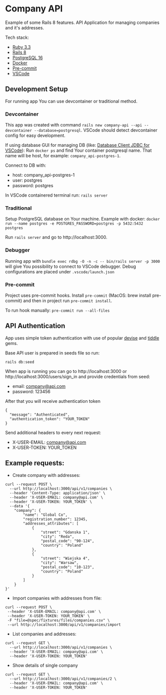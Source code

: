# Company API

Example of some Rails 8 features. API Application for managing companies and it's addresses.

Tech stack:
* [Ruby 3.3](https://www.ruby-lang.org/)
* [Rails 8](https://rubyonrails.org)
* [PostgreSQL 16](https://www.postgresql.org)
* [Docker](https://www.docker.com)
* [Pre-commit](https://pre-commit.com)
* [VSCode](https://code.visualstudio.com)

## Development Setup

For running app You can use devcontainer or traditional method.

### Devcontainer

This app was created with command `rails new company-api --api --devcontainer --database=postgresql`.
VSCode should detect devcontainer config for easy development.

If using database GUI for managing DB (like: [Database Client JDBC for VSCode](https://marketplace.visualstudio.com/items?itemName=cweijan.dbclient-jdbc)): Run `docker ps` and find Your container postgresql name. That name will be host, for example: `company_api-postgres-1`.

Connect to DB with:
* host: company_api-postgres-1
* user: postgres
* password: postgres

In VSCode containered terminal run: `rails server`

### Traditional

Setup PostgreSQL database on Your machine. Example with docker: `docker run --name postgres -e POSTGRES_PASSWORD=postgres -p 5432:5432 postgres`

Run `rails server` and go to http://localhost:3000.

### Debugger

Running app with `bundle exec rdbg -O -n -c -- bin/rails server -p 3000` will give You possibility to connect to VSCode debugger. Debug configurations are placed under `.vscode/launch.json`

### Pre-commit

Project uses pre-commit hooks. Install `pre-commit` (MacOS: brew install pre-commit) and then in project run `pre-commit install`.

To run hook manually: `pre-commit run --all-files`

## API Authentication

App uses simple token authentication with use of popular [devise](https://github.com/heartcombo/devise) and [tiddle](https://github.com/adamniedzielski/tiddle) gems.

Base API user is prepared in seeds file so run:
```
rails db:seed
```

When app is running you can go to http://localhost:3000 or http://localhost:3000/users/sign_in and provide credentials from seed:
* email: company@api.com
* password: 123456

After that you will receive authentication token
```
{
  "message": "Authenticated",
  "authentication_token": "YOUR_TOKEN"
}
```

Send additional headers to every next request:
* X-USER-EMAIL: company@api.com
* X-USER-TOKEN: YOUR_TOKEN

## Example requests:

* Create company with addresses:
```
curl --request POST \
  --url http://localhost:3000/api/v1/companies \
  --header 'Content-Type: application/json' \
  --header 'X-USER-EMAIL: company@api.com' \
  --header 'X-USER-TOKEN: YOUR_TOKEN' \
  --data '{
	"company": {
		"name": "Global Co",
		"registration_number": 12345,
		"addresses_attributes": [
			{
				"street": "Gdanska 1",
				"city": "Reda",
				"postal_code": "90-124",
				"country": "Poland"
			},
			{
				"street": "Wiejska 4",
				"city": "Warsaw",
				"postal_code": "10-123",
				"country": "Poland"
			}
		]
	}
}'
```

* Import companies with addresses from file:
```
curl --request POST \
 --header 'X-USER-EMAIL: company@api.com' \
 --header 'X-USER-TOKEN: YOUR_TOKEN' \
 -F "file=@spec/fixtures/files/companies.csv" \
 --url http://localhost:3000/api/v1/companies/import
```

* List companies and addresses:
```
curl --request GET \
  --url http://localhost:3000/api/v1/companies \
  --header 'X-USER-EMAIL: company@api.com' \
  --header 'X-USER-TOKEN: YOUR_TOKEN'
```

* Show details of single company
```
curl --request GET \
  --url http://localhost:3000/api/v1/companies/2 \
  --header 'X-USER-EMAIL: company@api.com' \
  --header 'X-USER-TOKEN: YOUR_TOKEN'
```
